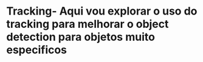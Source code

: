 # Tracking- Aqui vou explorar o uso do tracking para melhorar o object detection para objetos muito especificos

